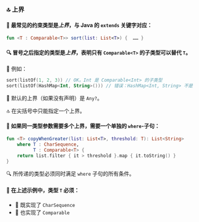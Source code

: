 ### 🔝 上界

#### 🌟 最常见的约束类型是*上界*，与 Java 的 `extends` 关键字对应：

```kotlin
fun <T : Comparable<T>> sort(list: List<T>) {  …… }
```

#### 🔍 冒号之后指定的类型是*上界*，表明只有 `Comparable<T>` 的子类型可以替代 `T`。

🌟 例如：

```kotlin
sort(listOf(1, 2, 3)) // OK。Int 是 Comparable<Int> 的子类型
sort(listOf(HashMap<Int, String>())) // 错误：HashMap<Int, String> 不是 Comparable<HashMap<Int, String>> 的子类型
```

🌈 默认的上界（如果没有声明）是 `Any?`。

🔝 在尖括号中只能指定一个上界。

#### 🧩 如果同一类型参数需要多个上界，需要一个单独的 `where`-子句：

```kotlin
fun <T> copyWhenGreater(list: List<T>, threshold: T): List<String>
    where T : CharSequence,
          T : Comparable<T> {
    return list.filter { it > threshold }.map { it.toString() }
}
```

🔍 所传递的类型必须同时满足 `where` 子句的所有条件。

#### 🌟 在上述示例中，类型 `T` 必须：

* 🧬 既实现了 `CharSequence`
* 🔢 也实现了 `Comparable`